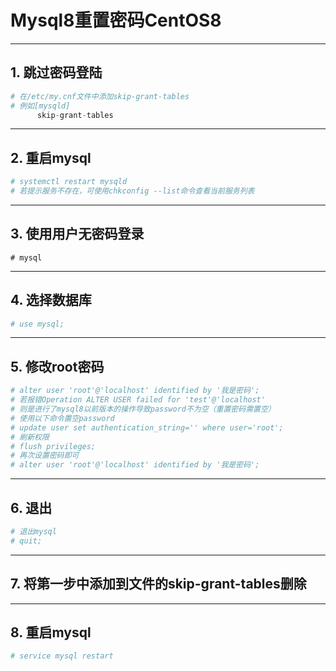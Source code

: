 # Mysql8重置密码CentOS8

---

## 1. 跳过密码登陆

```py
# 在/etc/my.cnf文件中添加skip-grant-tables
# 例如[mysqld]
	  skip-grant-tables
```

---

## 2. 重启mysql

```py
# systemctl restart mysqld
# 若提示服务不存在，可使用chkconfig --list命令查看当前服务列表
```

---

## 3. 使用用户无密码登录

```pytho
# mysql
```

---

## 4. 选择数据库

```py
# use mysql;
```

---

## 5. 修改root密码

```py
# alter user 'root'@'localhost' identified by '我是密码';
# 若报错Operation ALTER USER failed for 'test'@'localhost'
# 则是进行了mysql8以前版本的操作导致password不为空（重置密码需置空）
# 使用以下命令置空password
# update user set authentication_string='' where user='root';
# 刷新权限
# flush privileges;
# 再次设置密码即可
# alter user 'root'@'localhost' identified by '我是密码';
```

---

## 6. 退出

```py
# 退出mysql
# quit;
```

---

## 7. 将第一步中添加到文件的skip-grant-tables删除

---

## 8. 重启mysql

```py
# service mysql restart
```
